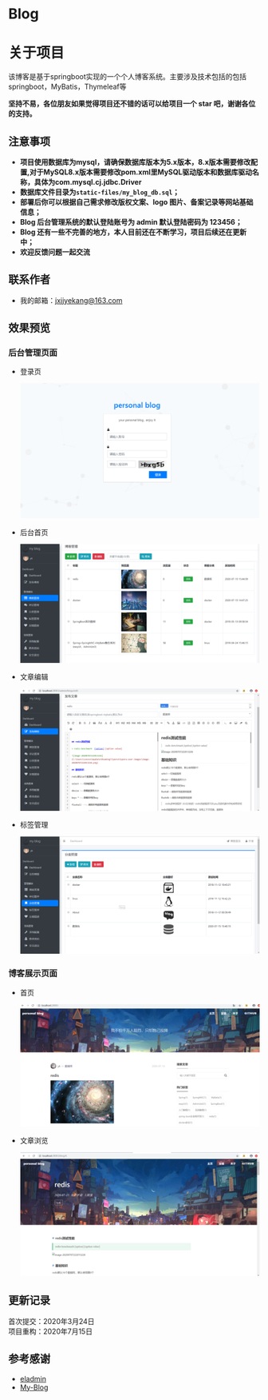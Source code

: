 # Blog
# 关于项目
该博客是基于springboot实现的一个个人博客系统。主要涉及技术包括的包括springboot，MyBatis，Thymeleaf等

**坚持不易，各位朋友如果觉得项目还不错的话可以给项目一个 star 吧，谢谢各位的支持。**


## 注意事项
- **项目使用数据库为mysql，请确保数据库版本为5.x版本，8.x版本需要修改配置,对于MySQL8.x版本需要修改pom.xml里MySQL驱动版本和数据库驱动名称，具体为com.mysql.cj.jdbc.Driver**
- **数据库文件目录为```static-files/my_blog_db.sql```；**
- **部署后你可以根据自己需求修改版权文案、logo 图片、备案记录等网站基础信息；**
- **Blog 后台管理系统的默认登陆账号为 admin 默认登陆密码为 123456；**
- **Blog 还有一些不完善的地方，本人目前还在不断学习，项目后续还在更新中；**
- **欢迎反馈问题一起交流**


## 联系作者

- 我的邮箱：jxjjyekang@163.com

## 效果预览

### 后台管理页面

- 登录页

	![login](static-files/login.png)

- 后台首页

    ![dashboard](static-files/dash.png)

- 文章编辑

	![edit](static-files/edits.png)
	
- 标签管理

    ![tag](static-files/tag.png)


### 博客展示页面

- 首页

	![index01](static-files/index.png)

- 文章浏览

	![detail01](static-files/detail.png)




## 更新记录
  首次提交：2020年3月24日   
  项目重构：2020年7月15日
## 参考感谢

- [eladmin](https://github.com/elunez/eladmin)
- [My-Blog](https://github.com/ZHENFENG13/My-Blog)

